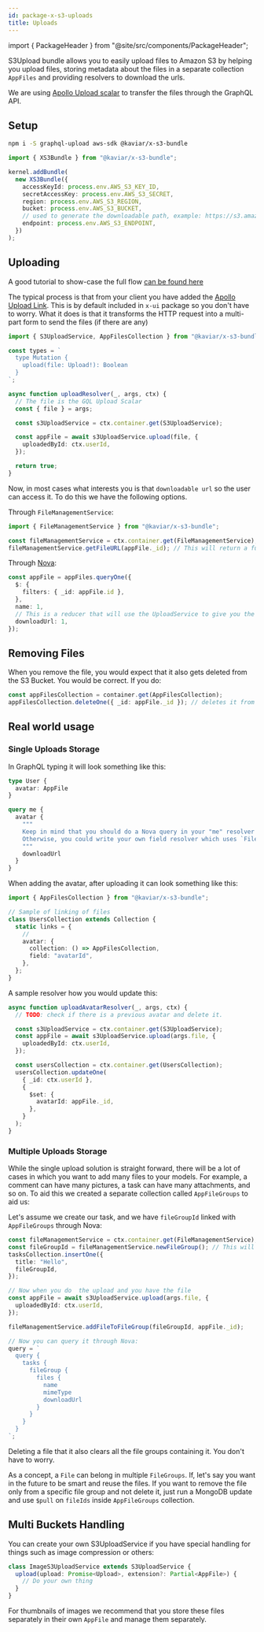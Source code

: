 ```yaml
---
id: package-x-s3-uploads
title: Uploads
---
```


import { PackageHeader } from "@site/src/components/PackageHeader";

<PackageHeader version="1.0.0" packageName="x-s3-bundle"  />

S3Upload bundle allows you to easily upload files to Amazon S3 by helping you upload files, storing metadata about the files in a separate collection `AppFiles` and providing resolvers to download the urls.

We are using [Apollo Upload scalar](https://www.apollographql.com/docs/apollo-server/data/file-uploads/) to transfer the files through the GraphQL API.

## Setup

```bash
npm i -S graphql-upload aws-sdk @kaviar/x-s3-bundle
```

```ts
import { XS3Bundle } from "@kaviar/x-s3-bundle";

kernel.addBundle(
  new XS3Bundle({
    accessKeyId: process.env.AWS_S3_KEY_ID,
    secretAccessKey: process.env.AWS_S3_SECRET,
    region: process.env.AWS_S3_REGION,
    bucket: process.env.AWS_S3_BUCKET,
    // used to generate the downloadable path, example: https://s3.amazonaws.com/my-bucket
    endpoint: process.env.AWS_S3_ENDPOINT,
  })
);
```

## Uploading

A good tutorial to show-case the full flow [can be found here](https://www.apollographql.com/blog/graphql/file-uploads/with-react-hooks-typescript-amazon-s3-tutorial/)

The typical process is that from your client you have added the [Apollo Upload Link](https://github.com/jaydenseric/apollo-upload-client). This is by default included in `x-ui` package so you don't have to worry. What it does is that it transforms the HTTP request into a multi-part form to send the files (if there are any)

```ts
import { S3UploadService, AppFilesCollection } from "@kaviar/x-s3-bundle";

const types = `
  type Mutation {
    upload(file: Upload!): Boolean
  }
`;

async function uploadResolver(_, args, ctx) {
  // The file is the GQL Upload Scalar
  const { file } = args;

  const s3UploadService = ctx.container.get(S3UploadService);

  const appFile = await s3UploadService.upload(file, {
    uploadedById: ctx.userId,
  });

  return true;
}
```

Now, in most cases what interests you is that `downloadable url` so the user can access it. To do this we have the following options.

Through `FileManagementService`:

```ts
import { FileManagementService } from "@kaviar/x-s3-bundle";

const fileManagementService = ctx.container.get(FileManagementService);
fileManagementService.getFileURL(appFile._id); // This will return a fully downloadable path
```

Through [Nova](https://www.kaviarjs.com/docs/package-nova):

```ts
const appFile = appFiles.queryOne({
  $: {
    filters: { _id: appFile.id },
  },
  name: 1,
  // This is a reducer that will use the UploadService to give you the url
  downloadUrl: 1,
});
```

## Removing Files

When you remove the file, you would expect that it also gets deleted from the S3 Bucket. You would be correct. If you do:

```ts
const appFilesCollection = container.get(AppFilesCollection);
appFilesCollection.deleteOne({ _id: appFile._id }); // deletes it from s3 and from the database
```

## Real world usage

### Single Uploads Storage

In GraphQL typing it will look something like this:

```ts
type User {
  avatar: AppFile
}
```

```graphql
query me {
  avatar {
    """
    Keep in mind that you should do a Nova query in your "me" resolver if you want this to work as downloadUrl is a reducer.
    Otherwise, you could write your own field resolver which uses `FileManagementService` to deliver the downloadUrl
    """
    downloadUrl
  }
}
```

When adding the avatar, after uploading it can look something like this:

```ts
import { AppFilesCollection } from "@kaviar/x-s3-bundle";

// Sample of linking of files
class UsersCollection extends Collection {
  static links = {
    //
    avatar: {
      collection: () => AppFilesCollection,
      field: "avatarId",
    },
  };
}
```

A sample resolver how you would update this:

```ts
async function uploadAvatarResolver(_, args, ctx) {
  // TODO: check if there is a previous avatar and delete it.

  const s3UploadService = ctx.container.get(S3UploadService);
  const appFile = await s3UploadService.upload(args.file, {
    uploadedById: ctx.userId,
  });

  const usersCollection = ctx.container.get(UsersCollection);
  usersCollection.updateOne(
    { _id: ctx.userId },
    {
      $set: {
        avatarId: appFile._id,
      },
    }
  );
}
```

### Multiple Uploads Storage

While the single upload solution is straight forward, there will be a lot of cases in which you want to add many files to your models. For example, a comment can have many pictures, a task can have many attachments, and so on. To aid this we created a separate collection called `AppFileGroups` to aid us:

Let's assume we create our task, and we have `fileGroupId` linked with `AppFileGroups` through Nova:

```ts
const fileManagementService = ctx.container.get(FileManagementService);
const fileGroupId = fileManagementService.newFileGroup(); // This will return a fully downloadable path
tasksCollection.insertOne({
  title: "Hello",
  fileGroupId,
});

// Now when you do  the upload and you have the file
const appFile = await s3UploadService.upload(args.file, {
  uploadedById: ctx.userId,
});

fileManagementService.addFileToFileGroup(fileGroupId, appFile._id);

// Now you can query it through Nova:
query = `
  query {
    tasks {
      fileGroup {
        files {
          name
          mimeType
          downloadUrl
        }
      }
    }
  }
`;
```

Deleting a file that it also clears all the file groups containing it. You don't have to worry.

As a concept, a `File` can belong in multiple `FileGroups`. If, let's say you want in the future to be smart and reuse the files. If you want to remove the file only from a specific file group and not delete it, just run a MongoDB update and use `$pull` on `fileIds` inside `AppFileGroups` collection.

## Multi Buckets Handling

You can create your own S3UploadService if you have special handling for things such as image compression or others:

```ts
class ImageS3UploadService extends S3UploadService {
  upload(upload: Promise<Upload>, extension?: Partial<AppFile>) {
    // Do your own thing
  }
}
```

For thumbnails of images we recommend that you store these files separately in their own `AppFile` and manage them separately.
